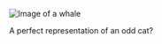 ![Image of a whale](https://octodex.github.com/images/yaktocat.png)

A perfect representation of an odd cat?
